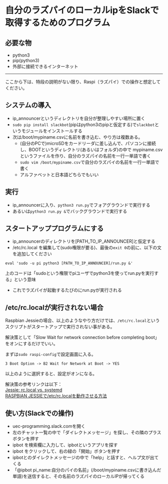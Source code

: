 # 自分のラズパイのローカルipをSlackで取得するためのプログラム

## 必要な物
- python3
- pip\(python3\)
- 外部に接続できるインターネット
----
ここから下は、特段の説明がない限り、Raspi（ラズパイ）での操作と想定してください。
## システムの導入
- ip\_announcerというディレクトリを自分が整理しやすい場所に置く
- `sudo pip install slackbot`\(pipはpython3のpipと仮定する\)で`slackbot`というモジュールをインストールする
- 次は/boot/mypiname.csvに名前を書き込む、やり方は複数ある。
  - \(自分のPCで\)microSDをカードリーダに差し込んで、パソコンに接続し、BOOTというディレクトリ\(あるいはフォルダ\)の中で mypiname.csv というファイルを作り、自分のラズパイの名前を一行一単語で書く
  - `sudo vim /boot/mypiname.csv`で自分のラズパイの名前を一行一単語で書く
  - アルファベットと日本語どちらでもいい

## 実行
- ip\_announcerに入り、`python3 run.py`でフォアグラウンドで実行する
- あるいは`python3 run.py &`でバックグラウンドで実行する

## スタートアッププログラムにする
- ip\_announcerのディレクトリを\[PATH\_TO\_IP\_ANNOUNCER\]と仮定する
- /etc/rc.local を編集して\(sudo権限が要る\)、最後の`exit 0`の前に、以下の文を追加してください

```
eval 'sudo -u pi python3 [PATH_TO_IP_ANNOUNCER]/run.py &'
```
上のコードは「sudoという権限でpiユーザでpython3を使ってrun.pyを実行する」という意味
- これでラズパイが起動するたびのにrun.pyが実行される

## /etc/rc.localが実行されない場合
Raspbian Jessieの場合、以上のようなやり方だけでは、`/etc/rc.local`というスクリプトがスタートアップで実行されない事がある。

解決策として「Slow Wait for network connection before completing boot」をオンにするだけでいい。

まずは`sudo raspi-config`で設定画面に入る。

`3 Boot Option -> B2 Wait for Network at Boot -> YES`

以上のように選択すると、設定がオンになる。

解決策の参考リンクは以下：<br>
[Jessie: rc.local vs. systemd](https://www.raspberrypi.org/forums/viewtopic.php?f=66&t=122207)<br>
[RASPBIAN JESSIEで/etc/rc.localを動作させる方法](https://qiita.com/nuwaa/items/298ada62c4209ea7f9ca)

## 使い方(Slackでの操作)
- uec-programming.slack.comを開く
- 左のチャット一覧の中で「ダイレクトメッセージ」を探し、その隣のプラスボタンを押す
- ipbot を検索欄に入力して、ipbotというアプリを探す
- ipbot をクリックして、右の緑の「開始」ボタンを押す
- ipbotとのダイレクトメッセージの中で「help」と話すと、ヘルプ文が出てくる
- 「@ipbot pi\_name:自分のパイの名前」\(/boot/mypiname.csvに書き込んだ単語\)を送信すると、その名前のラズパイのローカルIPが帰ってくる

